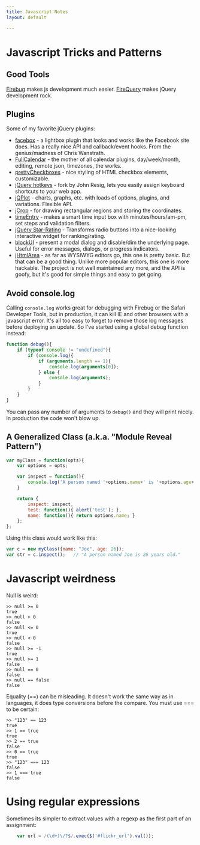 ```yaml
---
title: Javascript Notes
layout: default

---
```


# Javascript Tricks and Patterns

## Good Tools

[Firebug](http://getfirebug.com/) makes js development much easier. [FireQuery](http://firequery.binaryage.com/) makes jQuery development rock.

## Plugins

Some of my favorite jQuery plugins:

* [facebox](http://chriswanstrath.com/facebox/) - a lightbox plugin that looks and works like the Facebook site does. Has a really nice API and callback/event hooks. From the genius/madness of Chris Wanstrath.
* [FullCalendar](http://arshaw.com/fullcalendar/) - the mother of all calendar plugins, day/week/month, editing, remote json, timezones, the works.
* [prettyCheckboxes](http://www.no-margin-for-errors.com/projects/prettyCheckboxes/) - nice styling of HTML checkbox elements, customizable.
* [jQuery hotkeys](https://github.com/jeresig/jquery.hotkeys) - fork by John Resig, lets you easily assign keyboard shortcuts to your web app.
* [jQPlot](http://www.jqplot.com/) - charts, graphs, etc. with loads of options, plugins, and variations. Flexible API.
* [jCrop](http://deepliquid.com/content/Jcrop.html) - for drawing rectangular regions and storing the coordinates.
* [timeEntry](http://keith-wood.name/timeEntry.html) - makes a smart time input box with minutes/hours/am-pm, set steps and validation filters.
* [jQuery Star-Rating](http://www.fyneworks.com/jquery/star-rating/) - Transforms radio buttons into a nice-looking interactive widget for ranking/rating. 
* [blockUI](http://malsup.com/jquery/block/) - present a modal dialog and disable/dim the underlying page. Useful for error messages, dialogs, or progress indicators.
* [jHtmlArea](http://jhtmlarea.codeplex.com) - as far as WYSIWYG editors go, this one is pretty basic. But that can be a good thing. Unlike more popular editors, this one is more hackable. The project is not well maintained any more, and the API is goofy, but it's good for simple things and easy to get going.

## Avoid console.log

Calling `console.log` works great for debugging with Firebug or the Safari Developer Tools, but in production, it can kill IE and other browsers with a javascript error. It's all too easy to forget to remove those log messages before deploying an update. So I've started using a global debug function instead:

```js
function debug(){
	if (typeof console != "undefined"){
		if (console.log){
			if (arguments.length == 1){
				console.log(arguments[0]);
			} else {
				console.log(arguments);
			}
		}
	}
}
```

You can pass any number of arguments to `debug()` and they will print nicely. In production the code won't blow up.

## A Generalized Class (a.k.a. "Module Reveal Pattern")

```js
var myClass = function(opts){
	var options = opts;

	var inspect = function(){
		console.log('A person named '+options.name+' is '+options.age+' years old.');
	}

	return {
		inspect: inspect,
		test: function(){ alert('test'); },
		name: function(){ return options.name; }
	};
};
```

Using this class would work like this:
```js
var c = new myClass({name: "Joe", age: 26});
var str = c.inspect();   // "A person named Joe is 26 years old."
```

# Javascript weirdness

Null is weird:

	>> null >= 0
	true
	>> null > 0
	false
	>> null <= 0
	true
	>> null < 0
	false
	>> null >= -1
	true
	>> null >= 1
	false
	>> null == 0
	false
	>> null == false
	false
	
Equality (==) can be misleading. It doesn't work the same way as in languages, it does type conversions before the compare. You must use === to be certain:

	>> "123" == 123  
	true
	>> 1 == true
	true
	>> 2 == true
	false
	>> 0 == true
	true
	>> "123" === 123
	false
	>> 1 === true
	false

# Using regular expressions

Sometimes its simpler to extract values with a regexp as the first part of an assignment:

```js
	var url = /(\d+)\/?$/.exec($('#flickr_url').val());
```
	